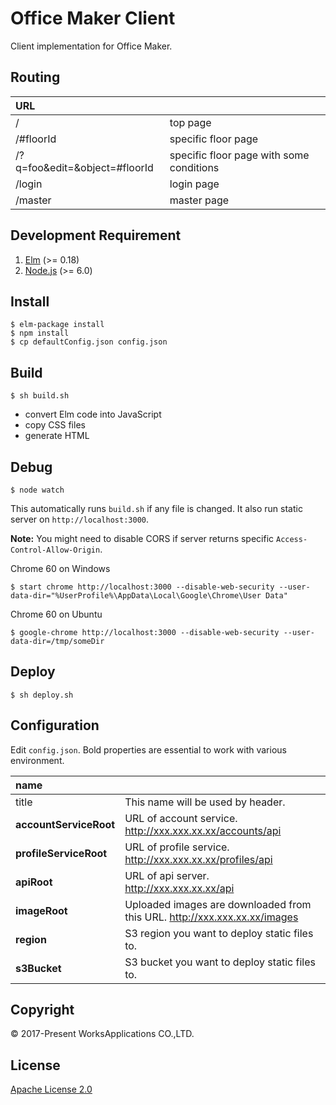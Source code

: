 Office Maker Client
====

Client implementation for Office Maker.

## Routing

|URL||
|:--|:--|
|/|top page|
|/#floorId|specific floor page|
|/?q=foo&edit=&object=#floorId|specific floor page with some conditions|
|/login|login page|
|/master|master page|


## Development Requirement

1. [Elm](http://elm-lang.org/) (>= 0.18)
2. [Node.js](https://nodejs.org/) (>= 6.0)

## Install

```
$ elm-package install
$ npm install
$ cp defaultConfig.json config.json
```

## Build

```
$ sh build.sh
```

- convert Elm code into JavaScript
- copy CSS files
- generate HTML


## Debug

```
$ node watch
```

This automatically runs `build.sh` if any file is changed. It also run static server on `http://localhost:3000`.

**Note:** You might need to disable CORS if server returns specific `Access-Control-Allow-Origin`.

Chrome 60 on Windows
```
$ start chrome http://localhost:3000 --disable-web-security --user-data-dir="%UserProfile%\AppData\Local\Google\Chrome\User Data"
```

Chrome 60 on Ubuntu
```
$ google-chrome http://localhost:3000 --disable-web-security --user-data-dir=/tmp/someDir
```

## Deploy

```
$ sh deploy.sh
```


## Configuration

Edit `config.json`. Bold properties are essential to work with various environment.

|name||
|:--|:--|
|title|This name will be used by header.|
|**accountServiceRoot**|URL of account service. http://xxx.xxx.xx.xx/accounts/api |
|**profileServiceRoot**|URL of profile service. http://xxx.xxx.xx.xx/profiles/api |
|**apiRoot**|URL of api server. http://xxx.xxx.xx.xx/api |
|**imageRoot**|Uploaded images are downloaded from this URL. http://xxx.xxx.xx.xx/images |
|**region**|S3 region you want to deploy static files to. |
|**s3Bucket**|S3 bucket you want to deploy static files to. |


## Copyright

© 2017-Present WorksApplications CO.,LTD.


## License

[Apache License 2.0](LICENSE)
